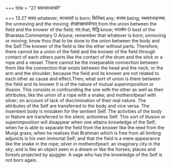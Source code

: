 +++
title = "27 यावत्सञ्जायते"

+++
13.27 यावत् whatever; सञ्जायते is born; किञ्चित् any; सत्त्वम् being;
स्थावरजङ्गमम् the unmoving and the moving; क्षेत्रक्षेत्रज्ञसंयोगात्
from the union between the field and the knower of the field; तत् that;
विद्धि know; भरतर्षभ O best of the Bharatas.Commentary O Arjuna;
remember that whatever is born; unmoving or moving; know thou that to be
done to the union between the body and the Self.The knower of the field
is like the ether without parts. Therefore; there cannot be a union of
the field and the knower of the field through contact of each others
parts like the contact of the drum and the stick or a rope and a vessel.
There cannot be the inseparable connection between them like the
connection that exists between the head and the neck; or the arm and the
shoulder; because the field and its knower are not related to each other
as cause and effect.Then; what sort of union is there between the field
and its knower It is of the nature of mutual superimposition or
illusion. This consists in confounding the one with the other as well as
their attributes; like the union of a rope with a snake; and
motherofpearl with silver; on account of lack of discrimination of their
real nature. The attributes of the Self are transferred to the body and
vice versa. The insentient body is mistaken for the sentient Self. The
activities of the body or Nature are transferred to the silent;
actionless Self. This sort of illusion or superimposition will disappear
when one attains knowledge of the Self; when he is able to separate the
field from the knower like the reed from the Munja grass; when he
realises that Brahman which is free from all limiting adjuncts is his
own immortal Self; and that the field is a mere appearance like the
snake in the rope; silver in motherofpearl; an imaginary city in the
sky; and is like an object seen in a dream or like the horses; places
and forests projected by ajuggler. A sage who has the knowledge of the
Self is not born again.
